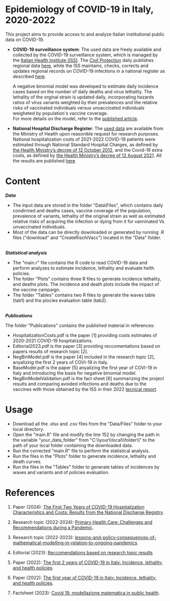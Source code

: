 # Epidemiology of COVID-19 in Italy, 2020-2022

This project aims to provide access to and analyze Italian institutional public data on COVID-19. 

- **COVID-19 surveillance system**: The used data are freely available and collected by the COVID-19 surveillance system, which is managed by the [Italian Health Institute (ISS)](https://www.iss.it/). The [Civil Protection](https://emergenze.protezionecivile.gov.it/it/) daily publishes regional data [here](https://github.com/pcm-dpc/COVID-19), while the ISS maintains, checks, corrects and updates regional records on COVID-19 infections in a national register as described [here](https://www.epicentro.iss.it/coronavirus/sars-cov-2-sorveglianza).

   A negative binomial model was developed to estimate daily incidence cases based on the number of daily deaths and virus lethality. The lethality of the orginal strain is updated daily, incorporating hazards ratios of virus variants weighted by their prevalences and the relative risks of vaccinated individuals versus unvaccinated individuals weigheted by population's vaccine coverage.  
For more details on the model, refer to the [published article](https://www.frontiersin.org/articles/10.3389/fpubh.2022.986743/full).

- **National Hospital Discharge Register**: The [used data](https://www.salute.gov.it/portale/assistenzaOspedaliera/dettaglioContenutiAssistenzaOspedaliera.jsp?lingua=italiano&id=1232&area=ricoveriOspedalieri&menu=rilevazione) are available from the Ministry of Health upon reasonible request for research purposes. National hospitalization costs of 2021-2022 COVID-19 patients were estimated through National Standard Hospital Charges, as defined by [the Health Ministry’s decree of 12 October 2012](https://www.gazzettaufficiale.it/eli/id/2013/01/28/13A00528/sg), and the Covid-19 extra costs, as defined by [the Health Ministry’s decree of 12 August 2021](https://www.gazzettaufficiale.it/eli/id/2021/11/19/21A06765/sg).
All the results are published [here](https://www.mdpi.com/2227-9032/12/10/958)


# Content

***Data***
- The input data are stored in the folder "Data\Files", which contains daily condirmed and deaths cases, vaccine coverage of the population, prevalence of variants, lethality of the original strain as well as estimated relative risks of acquiring the infection or dying from it for vanninated Vs unvaccinated individuals.
- Most of the data can be directly downloaded or generated by running .R files ("download" and "CreateRischiVacc") located in the "Data" folder. 


\
***Statistical analysis*** 
- The "main.r" file contains the R code to read COVID-19 data and perform analyzes to estimate incidence, lethality and evaluate helth policies.
- The folder "Plots" contains three R files to generate  incidence lethality, and deaths plots. The incidence and death plots include the impact of the vaccine campaign.
- The folder "Tables" contains two R files to generate the waves table (tab1) and the plocies evaluation table (tab2).


\
***Publications*** 

The folder "Publications" contains the published material in references:
- HospitalizationCosts.pdf is the paper [1] providing costs estimates of 2020-2021 COVID-19 hospitalizations.
- Editorial2023.pdf is the paper [3] providing reccomentations based on papers results of research topic [2].
- NegBinModel.pdf is the paper [4] included in the research topic [2], anyalizing the first 2 years of COVI-19 in Italy.
- BaseModel.pdf is the paper [5] anyalizing the first year of COVI-19 in Italy and introducing the basis for negative binomial model.
- NegBinModelValidation.pdf is the fact sheet [6] summarizing the project results and comparing avoided infections and deaths due to the vaccines with those obtained by the ISS in their 2022 [tecnical report](https://www.iss.it/documents/20126/6703853/NT_Eventi+evitati+COVID19_LAST.pdf/a140e155-bd62-adcd-1b29-d1be3464ed48?t=1649832260103).


# Usage
- Download all the .xlsx and .csv files from the "Data/Files" folder to your local directory.
- Open the "main.R" file and modify the line 152 by changing the path in the variable "your_data_folder" from "C:\\\your\\\local\\\folder\\\\" to the path of your local folder containing the downloaded data.
- Run the corrected "main.R" file to perform the statistical analysis.
- Run the files in the "Plots" folder to generate incidence, lethality and death curves.
- Run the files in the "Tables" folder to generate tables of incidences by waves and variants and of policies evaluation.



# References
   
1. Paper (2024): [The First Two Years of COVID-19 Hospitalization Characteristics and Costs: Results from the National Discharge Registry](https://www.mdpi.com/2227-9032/12/10/958).

2. Research topic (2022-2024): [Primary Health Care: Challenges and Recommendations during a Pandemic](https://www.mdpi.com/journal/healthcare/special_issues/Primary_Health_Care_Pandemic).

3. Research topic (2022-2023): [lessons-and-policy-consequences-of-mathematical-modelling-in-relation-to-ongoing-pandemics](https://www.frontiersin.org/research-topics/42790/lessons-and-policy-consequences-of-mathematical-modelling-in-relation-to-ongoing-pandemics).

4. Editorial (2023): [Reccomendations based on research topic results](https://www.frontiersin.org/articles/10.3389/fpubh.2023.1281493/full)

5. Paper (2022): [The first 2 years of COVID-19 in Italy: Incidence, lethality, and health policies](https://www.frontiersin.org/articles/10.3389/fpubh.2022.986743/full).
   
6. Paper (2022): [The first year of COVID-19 in Italy: Incidence, lethality, and health policies](https://journals.sagepub.com/doi/10.4081/jphr.2021.2201).
  
7. Factsheet (2023): [Covid 19: modellazione matematica in public health](https://redazionelive.inail.it/cs/internet/comunicazione/pubblicazioni/catalogo-generale/pubbl-covid19-modellazione-matematica-public-health.html).

